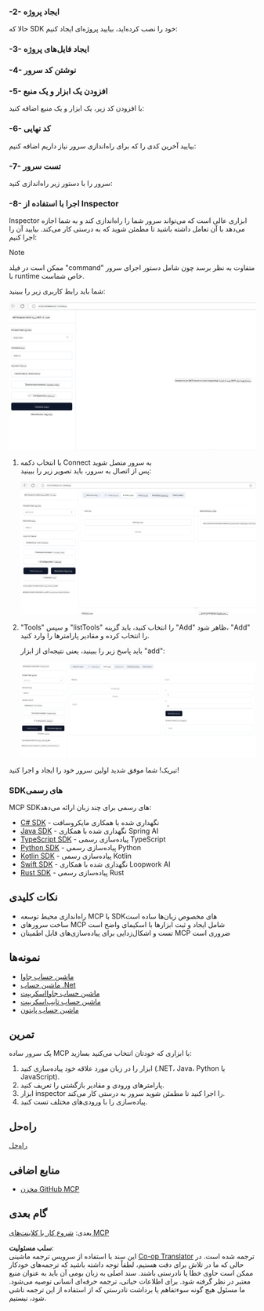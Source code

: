 <!--
CO_OP_TRANSLATOR_METADATA:
{
  "original_hash": "37563349cd6894fe00489bf3b4d488ae",
  "translation_date": "2025-06-02T10:27:09+00:00",
  "source_file": "03-GettingStarted/01-first-server/README.md",
  "language_code": "fa"
}
-->
### -2- ایجاد پروژه

حالا که SDK خود را نصب کرده‌اید، بیایید پروژه‌ای ایجاد کنیم:

### -3- ایجاد فایل‌های پروژه

### -4- نوشتن کد سرور

### -5- افزودن یک ابزار و یک منبع

با افزودن کد زیر، یک ابزار و یک منبع اضافه کنید:

### -6- کد نهایی

بیایید آخرین کدی را که برای راه‌اندازی سرور نیاز داریم اضافه کنیم:

### -7- تست سرور

سرور را با دستور زیر راه‌اندازی کنید:

### -8- اجرا با استفاده از Inspector

Inspector ابزاری عالی است که می‌تواند سرور شما را راه‌اندازی کند و به شما اجازه می‌دهد با آن تعامل داشته باشید تا مطمئن شوید که به درستی کار می‌کند. بیایید آن را اجرا کنیم:

> [!NOTE]
> ممکن است در فیلد "command" متفاوت به نظر برسد چون شامل دستور اجرای سرور با runtime خاص شماست.

شما باید رابط کاربری زیر را ببینید:

![Connect](../../../../translated_images/connect.141db0b2bd05f096fb1dd91273771fd8b2469d6507656c3b0c9df4b3c5473929.fa.png)

1. با انتخاب دکمه Connect به سرور متصل شوید  
   پس از اتصال به سرور، باید تصویر زیر را ببینید:

   ![Connected](../../../../translated_images/connected.73d1e042c24075d386cacdd4ee7cd748c16364c277d814e646ff2f7b5eefde85.fa.png)

2. "Tools" و سپس "listTools" را انتخاب کنید، باید گزینه "Add" ظاهر شود، "Add" را انتخاب کرده و مقادیر پارامترها را وارد کنید.

   باید پاسخ زیر را ببینید، یعنی نتیجه‌ای از ابزار "add":

   ![Result of running add](../../../../translated_images/ran-tool.a5a6ee878c1369ec1e379b81053395252a441799dbf23416c36ddf288faf8249.fa.png)

تبریک! شما موفق شدید اولین سرور خود را ایجاد و اجرا کنید!

### SDKهای رسمی

MCP SDKهای رسمی برای چند زبان ارائه می‌دهد:  
- [C# SDK](https://github.com/modelcontextprotocol/csharp-sdk) - نگهداری شده با همکاری مایکروسافت  
- [Java SDK](https://github.com/modelcontextprotocol/java-sdk) - نگهداری شده با همکاری Spring AI  
- [TypeScript SDK](https://github.com/modelcontextprotocol/typescript-sdk) - پیاده‌سازی رسمی TypeScript  
- [Python SDK](https://github.com/modelcontextprotocol/python-sdk) - پیاده‌سازی رسمی Python  
- [Kotlin SDK](https://github.com/modelcontextprotocol/kotlin-sdk) - پیاده‌سازی رسمی Kotlin  
- [Swift SDK](https://github.com/modelcontextprotocol/swift-sdk) - نگهداری شده با همکاری Loopwork AI  
- [Rust SDK](https://github.com/modelcontextprotocol/rust-sdk) - پیاده‌سازی رسمی Rust  

## نکات کلیدی

- راه‌اندازی محیط توسعه MCP با SDKهای مخصوص زبان‌ها ساده است  
- ساخت سرورهای MCP شامل ایجاد و ثبت ابزارها با اسکیمای واضح است  
- تست و اشکال‌زدایی برای پیاده‌سازی‌های قابل اطمینان MCP ضروری است  

## نمونه‌ها

- [ماشین حساب جاوا](../samples/java/calculator/README.md)  
- [ماشین حساب .Net](../../../../03-GettingStarted/samples/csharp)  
- [ماشین حساب جاوااسکریپت](../samples/javascript/README.md)  
- [ماشین حساب تایپ‌اسکریپت](../samples/typescript/README.md)  
- [ماشین حساب پایتون](../../../../03-GettingStarted/samples/python)  

## تمرین

یک سرور ساده MCP با ابزاری که خودتان انتخاب می‌کنید بسازید:  
1. ابزار را در زبان مورد علاقه خود پیاده‌سازی کنید (.NET، Java، Python یا JavaScript).  
2. پارامترهای ورودی و مقادیر بازگشتی را تعریف کنید.  
3. ابزار inspector را اجرا کنید تا مطمئن شوید سرور به درستی کار می‌کند.  
4. پیاده‌سازی را با ورودی‌های مختلف تست کنید.  

## راه‌حل

[راه‌حل](./solution/README.md)

## منابع اضافی

- [مخزن GitHub MCP](https://github.com/microsoft/mcp-for-beginners)

## گام بعدی

بعدی: [شروع کار با کلاینت‌های MCP](/03-GettingStarted/02-client/README.md)

**سلب مسئولیت**:  
این سند با استفاده از سرویس ترجمه ماشینی [Co-op Translator](https://github.com/Azure/co-op-translator) ترجمه شده است. در حالی که ما در تلاش برای دقت هستیم، لطفاً توجه داشته باشید که ترجمه‌های خودکار ممکن است حاوی خطا یا نادرستی باشند. سند اصلی به زبان بومی آن باید به عنوان منبع معتبر در نظر گرفته شود. برای اطلاعات حیاتی، ترجمه حرفه‌ای انسانی توصیه می‌شود. ما مسئول هیچ گونه سوءتفاهم یا برداشت نادرستی که از استفاده از این ترجمه ناشی شود، نیستیم.